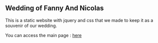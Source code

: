 ## Wedding of Fanny And Nicolas

This is a static website with jquery and css that we made to keep it as a souvenir of our wedding.

You can access the main page : <a href="https://nicolasfrechette91.github.io/nico_fanny_weddding_2020/home/index.html">here</a>